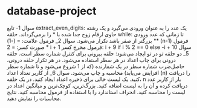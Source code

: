 # database-project
سوال 1-
تابع extract_even_digits:
 یک عدد را به عنوان ورودی می‌گیرد و یک رشته حاوی ارقام زوج جدا شده با * را برمی‌گرداند.
حلقه while:
 تا زمانی که عدد ورودی بزرگتر از صفر باشد تکرار می‌شود.
سوال 2_
فرمول علامت:
= (-1) ** (n-1)
فرمول صورت کسر:
= 2 * i + 1
فرمول مخرج کسر:
 i + 9 if i % 2 == 0 else -i + 10
سوال 5_
دو حلقه تو در تو ایجاد می‌شود: 
حلقه بیرونی برای کنترل شماره سطر است.
حلقه درونی برای چاپ اعداد در هر سطر استفاده می‌شود.
در هر تکرار حلقه درونی، حاصل‌ضرب شماره سطر در یک شمارنده (که از 1 شروع می‌شود و تا شماره سطر افزایش می‌یابد) محاسبه و چاپ می‌شود.
سوال 6_
از کاربر تعداد اعداد (n) را دریافت کنید.
یک لیست خالی برای ذخیره اعداد ایجاد کنید.
در یک حلقه، n بار از کاربر عدد دریافت کرده و آن را به لیست اضافه کنید.
بزرگ‌ترین، کوچک‌ترین و میانگین اعداد در لیست را محاسبه کنید.
انحراف استاندارد را با استفاده از فرمول محاسبه کنید.
نتایج محاسبات را نمایش دهید.

